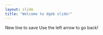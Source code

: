```yaml
---
layout: slide
title: "Welcome to dgeb slide!"
---
```

New line to save
Use the left arrow to go back!